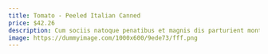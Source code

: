 ```yaml
---
title: Tomato - Peeled Italian Canned
price: $42.26
description: Cum sociis natoque penatibus et magnis dis parturient montes, nascetur ridiculus mus. Vivamus vestibulum sagittis sapien. Cum sociis natoque penatibus et magnis dis parturient montes, nascetur ridiculus mus.
image: https://dummyimage.com/1000x600/9ede73/fff.png
---
```

